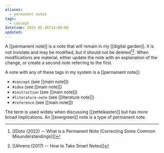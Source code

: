 ```yaml
---
aliases:
  - permanent notes
tags:
  - concept
datetime: 2024-05-26T14:00:00
updated:
---
```

A [[permanent note]] is a note that will remain in my [[digital garden]]. It is not inviolate and may be modified, but it should not be deleted[^1][^2]. When modifications are material, either update the note with an explanation of the change, or create a second note referring to the first.

A note with any of these tags in my system is a [[pernament note]]:

- `#concept` (see [[main note]])
- `#idea` (see [[main note]])
- `#instruction` (see [[main note]])
- `#literature-note` (see [[literature note]])
- `#reference` (see [[main note]])

The term is used widely when discussing [[zettelkasten]] but has more broad implications. An [[evergreen]] note is a type of permanent note.

[^1]: [[Doto (2022) -- What is a Permanent Note (Correcting Some Common Misunderstandings)]]
[^2]: [[Ahrens (2017) -- How to Take Smart Notes]]